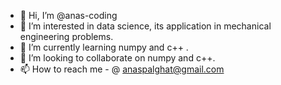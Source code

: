 - 👋 Hi, I’m @anas-coding
- 👀 I’m interested in data science, its application in mechanical engineering problems.
- 🌱 I’m currently learning numpy and c++ .
- 💞️ I’m looking to collaborate on numpy and c++.
- 📫 How to reach me - @ anaspalghat@gmail.com

<!---
anas-coding/anas-coding is a ✨ special ✨ repository because its `README.md` (this file) appears on your GitHub profile.
You can click the Preview link to take a look at your changes.
--->
